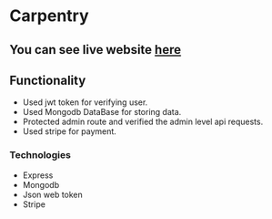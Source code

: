 # Carpentry

## You can see live website [here](https://carpentry-92db5.web.app/)

## Functionality
- Used jwt token for verifying user.
- Used Mongodb DataBase for storing data.
- Protected admin route and verified the admin level api requests.
- Used stripe for payment.

### Technologies
- Express
- Mongodb
- Json web token
- Stripe
